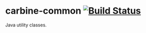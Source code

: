 carbine-common [![Build Status](https://secure.travis-ci.org/equus52/carbine-common.png)](https://travis-ci.org/equus52/carbine-common)
==============

Java utility classes.
